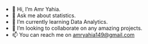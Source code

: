 - 👋 Hi, I’m Amr Yahia.
- 👀 Ask me about statistics.
- 🌱 I’m currently learning Data Analytics.
- 💞️ I’m looking to collaborate on any amazing projects.
- 📫 You can reach me on amryahia149@gmail.com
  

<!---
Amryahia-Analyst/Amryahia-Analyst is a ✨ special ✨ repository because its `README.md` (this file) appears on your GitHub profile.
You can click the Preview link to take a look at your changes.
--->
